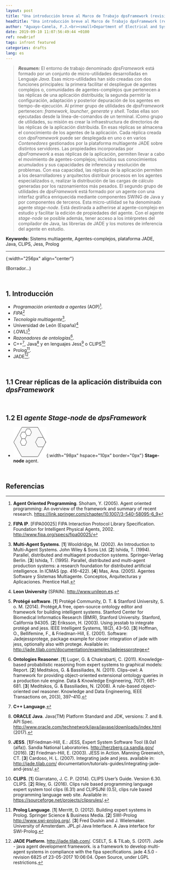 ```yaml
---
layout: post
title: "Una introducción breve al Marco de Trabajo dpsFramework (revisión: 2019)"
headtitle: "Una introducción breve al Marco de Trabajo dpsFramework (revisión: 2019)"
author: "Aguayo-Canela, F.J.<br><small>Department of Electrical and Systems Engineering and Automation (2012-17)<br>School of Industrial Engineering and Information Technology. <b>University of Leon</b> (SPAIN)</small>"
date: 2019-09-10 11:07:56:49:44 +0100
ref: newBrief
tags: infront featured
categories: drafts
lang: es
---
```


>  **_Resumen:_** El entorno de trabajo denominado _dpsFramework_ está formado por un conjunto de micro-utilidades desarrolladas en Lenguaje _Java_. Esas micro-utilidades han sido creadas con dos funciones principales: la primera facilitar el despliegue de agentes complejos o, comunidades de agentes-complejos que pertenecen a las réplicas de una aplicación distribuida; la segunda permitir la configuración, adaptación y posterior depuración de los agentes en tiempo-de-ejecución. Al primer grupo de utilidades de _dpsFramework_ pertenecen: _framework_, _launcher_, _generate_ y _shell_. Todas ellas son ejecutadas desde la línea-de-comandos de un terminal. iComo grupo de utilidades, su misión es crear la infraestructura de directorios de las réplicas de la aplicación distribuida. En esas réplicas se almacena el conocimiento de los agentes de la aplicación. Cada réplica creada con _dpsFramework_ puede ser desplegada en uno o en varios _Contenedores_ gestionados por la plataforma multiagente JADE sobre distintos servidores. Las propiedades incorporadas por _dpsFramework_ a esas réplicas de la aplicación, permiten llevar a cabo el movimiento de agentes-complejos; incluidos sus conocimientos acumulados y sus capacidades de inferencia y resolución de problemas. Con esa capacidad, las réplicas de la aplicación permiten a los desarrolladores y arquitectos distribuir procesos en los agentes especializados o, realizar la distribución de las cargas de cálculo generadas por los razonamientos más pesados. El segundo grupo de utilidades de _dpsFramework_ está formado por un agente con una interfaz gráfica enriquecida mediante componentes SWING de Java y por componentes de terceros. Esta micro-utilidad se ha denominado agente _stage-node_. Está destinada a adherirse al agente-complejo en estudio y facilitar la edición de propiedades del agente. Con el agente _stage-node_ se posible además, tener acceso a los intérpretes del compilador de Java, las librerías de JADE y los motores de inferencia del agente en estudio.   



**Keywords:** 
Sistems multiagente, Agentes-complejos, plataforma JADE, Java, CLIPS, Jess, Prolog

<hr>{:width="256px" align="center"}

(Borrador...)

<br>

## 1. Introducción


-  _Programación orientada a agentes_ (AOP)[^SHOHAM].
-  _FIPA_[^FIPA] 
-  _Tecnología multiagente_[^WOOL].
-  Universidad de León (España)[^UNILEON]
-  (.OWL)[^PROTEGEE] 
-  _Razonadores de ontologías_[^RAZON]. 
-  C++[^CPLUS], Java[^ORACLE] y en lenguajes Jess[^JESS] o CLIPS[^CLIPS] 
-  Prolog[^PROLOG]. 
-  JADE[^TILAB].


<br>


## 1.1 Crear réplicas de la aplicación distribuida con _dpsFramework_



<br>


## 1.2 El _agente Stage-node_ de _dpsFramework_





- ![Stage-Node](/assets/images/logoPsStageBussy.gif){:width="98px"  hspace="10px"  border="0px"} **Stage-node** agent. 





<br>

## Referencias


[^TILAB]: **JADE Platform**. <http://jade.tilab.com/>. CSELT, S. & TILab, S. (2017). Jade - java agent development framework. is a framework to develop multi-agent systems in compliance with the fipa specifications. jade 4.5.0 - revision 6825 of 23-05-2017 10:06:04. Open Source, under LGPL restrictions.

[^SHOHAM]: **Agent Oriented Programming**. Shoham, Y. (2005). Agent oriented programming: An overview of the framework and summary of recent research. <https://link.springer.com/chapter/10.1007/3-540-58095-6_9>


[^FIPA]: **FIPA IP**. [FIPA00025] FIPA Interaction Protocol Library Specification. Foundation for Intelligent Physical Agents, 2002. <http://www.fipa.org/specs/fipa00025/> 





[^HSQL]: **HyperSQL**: HSQLDB - 100% Java Database. <http://hsqldb.org/>





[^WOOL]: **Multi-Agent Systems**. [**1**] Wooldridge, M. (2002). An Introduction to Multi-Agent Systems. John Wiley & Sons Ltd. [**2**] Ishida, T. (1994). Parallel, distributed and multiagent production systems. Springer-Verlag Berlin. [**3**] Ishida, T. (1995). Parallel, distributed and multi-agent production systems: a research foundation for distributed artificial intelligence. In ICMAS (pp. 416–422). [**4**] Mas, Ana. (2005). Agentes Software y Sistemas Multiagente. Conceptos, Arquitecturas y Aplicaciones. Prentice Hall.



[^PI]: **Raspbian-Pi Operating Systems**. [**1**] Molloy, Derek. <http://exploringrpi.com/>: Exploring Raspberry Pi. John Wiley Sons, Inc. (2016). [**2**] Raspbian OS for Raspberry-Pi (2018) <https://www.raspberrypi.org/downloads/raspbian/>


[^ORACLE]: **ORACLE Java**. Java(TM) Platform Standard and JDK, versions: 7. and 8. API Spec. <http://www.oracle.com/technetwork/java/javase/downloads/index.html> (2017).


[^PROTEGEE]: **Protégé software**. [**1**] Protégé Community, D. T. & Stanford University, S. o. M. (2014). Protégé,A free, open-source ontology editor and framework for building intelligent systems. Stanford Center for Biomedical Informatics Research (BMIR), Stanford University. Stanford, California 94305. [**2**] Eriksson, H. (2003). Using jesstab to integrate protégé and jess. IEEE Intelligent Systems, 18(2), 43–50. [**3**] Hoffman, O., Bellifemine, F., & Friedman-Hill, E. (2001). Software: Jadejessprotege, package example for closer integration of jade with jess, optionally also with protege. Available in: <http://jade.tilab.com/documentation/examples/jadejessprotege>


[^GITREPO]: **_dpsFramework_ GitHub Repositories**. <https://github.com/dpsframework>




[^CLIPS]: **CLIPS**. [**1**] Giarratano, J. C. P. (2014). CLIPS User’s Guide. Version 6.30. CLIPS.  [**2**] Riley, G. (2016). Clips rule based programming language expert system tool clips (6.31) and CLIPSJNI (0.5), clips rule based programming language web site. Available in: <https://sourceforge.net/projects/clipsrules/>.





[^JESS]: **JESS**.  [**1**]Friedman-Hill, E.: JESS, Expert System Software Tool (8.0a1 (alfa)). Sandia National Laboratories. <http://herzberg.ca.sandia.gov/> (2016). [**2**] Friedman-Hill, E. (2003). JESS in Action. Manning Greenwich, CT. [**3**] Cardoso, H. L. (2007). Integrating jade and jess. available in: http://jade.tilab.com/   documentation/tutorials-guides/integrating-jade-and-jess/.




[^PROLOG]: **Prolog Language**. [**1**] Merritt, D. (2012). Building expert systems in Prolog. Springer Science & Business Media. [**2**]  SWI-Prolog <http://www.swi-prolog.org/>. [**3**] Fred Dushin and J. Wielemaker. University of Amsterdam. JPL.pl Java Interface. A Java interface for SWI-Prolog.




[^UNILEON]: **Leon University** (SPAIN). <http://www.unileon.es>.




[^TESIS]: **PhD Thesis**. Aguayo, F.J., García I. (2017) Deploying production systems on distributed using the Multi-Agent paradigm: applied techniques. <https://dialnet.unirioja.es/servlet/tesis?codigo=124344> Department of Electrical and Systems Engineering and Automation. Leon University (SPAIN).




[^BEANSHEL]: **BeanShell**. [**1**] Niemeyer, P.: Lightweight Scripting for Java. <http://www.beanshell.org/> (2014). [**2**] Nick Lombard, BeanShell at GitHub <https://github.com/beanshell/beanshell>. 





[^RSYNTAX]: **RSyntaxTexArea**. A syntax highlighting, code folding text editor for Java Swing applications. . <https://github.com/bobbylight/RSyntaxTextArea/> (2017).
[^FIPAACL]: **FIPA ACL**. [FIPA00008] FIPA Agent Communication Language Specification. Foundation for Intelligent Physical Agents, 2000. <http://www.fipa.org/specs/fipa00008/>





[^RAZON]: **Ontologies Reasoner**. [**1**] Luger, G. & Chakrabarti, C. (2011). Knowledge-based probabilistic reasoning from expert systems to graphical models: Report. [**2**] Meditskos, G. & Bassiliades, N. (2011). Clips–owl: A framework for providing object-oriented extensional ontology queries in a production rule engine. Data & Knowledge Engineering, 70(7), 661–681. [**3**] Meditskos, G. & Bassiliades, N. (2008). A rule-based object-oriented owl reasoner. Knowledge and Data Engineering, IEEE Transactions on, 20(3), 397–410. 



[^CPLUS]: **C++ Language**.



[^YELLOW]: **Yellow pages JADE Service**. [**1**] Bellifemine, F.L., Caire, G., Greenwood, D.: Developing Multi-Agent Systems with JADE. Wiley Series in Agent Technology. (2007). [**2**] Cancedda, P. & Caire, G. (2010). JADE Tutorial Creating Ontologies by means of the Bean-Ontology Class, volume 15-April-2010 - JADE 4.0. Telecom Italia S.p.A. [**3**] Yellow Pages examples: <http://jade.tilab.com/documentation/examples/yellow-pages/>



